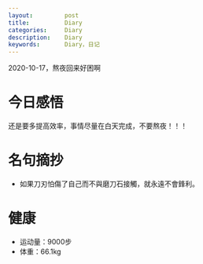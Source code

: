 ```yaml
---
layout:     	post
title:      	Diary
categories: 	Diary
description:   	Diary
keywords: 		Diary，日记 
---
```


2020-10-17，熬夜回来好困啊

# 今日感悟

还是要多提高效率，事情尽量在白天完成，不要熬夜！！！

# 名句摘抄

-  如果刀刃怕傷了自己而不與磨刀石接觸，就永遠不會鋒利。

# 健康

- 运动量：9000步
- 体重：66.1kg
